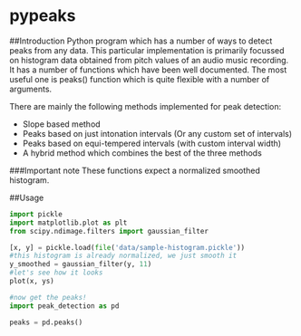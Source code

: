 pypeaks
=======

##Introduction
Python program which has a number of ways to detect peaks from any data. 
This particular implementation is primarily focussed on histogram data 
obtained from pitch values of an audio music recording. It has a number 
of functions which have been well documented. The most useful one is
peaks() function which is quite flexible with a number of arguments.

There are mainly the following methods implemented for peak detection:
* Slope based method
* Peaks based on just intonation intervals (Or any custom set of intervals)
* Peaks based on equi-tempered intervals (with custom interval width)
* A hybrid method which combines the best of the three methods

###Important note
These functions expect a normalized smoothed histogram.

##Usage
```python
import pickle
import matplotlib.plot as plt
from scipy.ndimage.filters import gaussian_filter

[x, y] = pickle.load(file('data/sample-histogram.pickle'))
#this histogram is already normalized, we just smooth it
y_smoothed = gaussian_filter(y, 11)
#let's see how it looks
plot(x, ys)

#now get the peaks!
import peak_detection as pd

peaks = pd.peaks()
```
